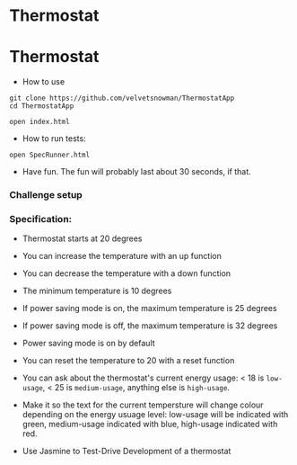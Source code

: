 # Thermostat

# Thermostat


* How to use

```
git clone https://github.com/velvetsnowman/ThermostatApp
cd ThermostatApp
```

```
open index.html
```

* How to run tests:

```
open SpecRunner.html
```

* Have fun. The fun will probably last about 30 seconds, if that.

### Challenge setup

### Specification:

* Thermostat starts at 20 degrees
* You can increase the temperature with an up function
* You can decrease the temperature with a down function
* The minimum temperature is 10 degrees
* If power saving mode is on, the maximum temperature is 25 degrees
* If power saving mode is off, the maximum temperature is 32 degrees
* Power saving mode is on by default
* You can reset the temperature to 20 with a reset function
* You can ask about the thermostat's current energy usage: < 18 is `low-usage`, < 25 is `medium-usage`, anything else is `high-usage`.
* Make it so the text for the current tempersture will change colour depending on the energy usuage level: low-usage will be indicated with green, medium-usage indicated with blue, high-usage indicated with red.

* Use Jasmine to Test-Drive Development of a thermostat
